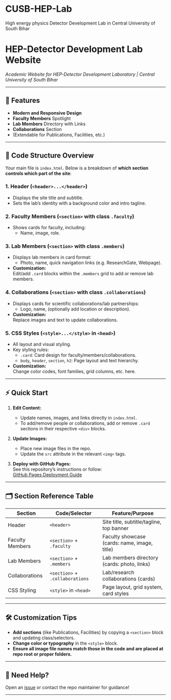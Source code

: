 # CUSB-HEP-Lab
High energy physics Detector Development Lab in Central University of South Bihar
# HEP-Detector Development Lab Website
_Academic Website for HEP-Detector Development Laboratory | Central University of South Bihar_

---

## 🚀 Features

- **Modern and Responsive Design**
- **Faculty Members** Spotlight
- **Lab Members** Directory with Links
- **Collaborations** Section
- (Extendable for Publications, Facilities, etc.)

---

## 📂 Code Structure Overview

Your main file is `index.html`. Below is a breakdown of **which section controls which part of the site**:

### 1. **Header (`<header>...</header>`)**
- Displays the site title and subtitle.
- Sets the lab’s identity with a background color and intro tagline.

### 2. **Faculty Members (`<section>` with class `.faculty`)**
- Shows cards for faculty, including:
  - Name, image, role.

### 3. **Lab Members (`<section>` with class `.members`)**
- Displays lab members in card format:
  - Photo, name, quick navigation links (e.g. ResearchGate, Webpage).
- **Customization:**  
  Edit/add `.card` blocks within the `.members` grid to add or remove lab members.

### 4. **Collaborations (`<section>` with class `.collaborations`)**
- Displays cards for scientific collaborations/lab partnerships:
  - Logo, name, (optionally add location or description).
- **Customization:**  
  Replace images and text to update collaborations.

### 5. **CSS Styles (`<style>...</style>` in `<head>`)**
- All layout and visual styling.
- Key styling rules:
  - `.card`: Card design for faculty/members/collaborations.
  - `body`, `header`, `section`, `h2`: Page layout and text hierarchy.
- **Customization:**  
  Change color codes, font families, grid columns, etc. here.

---

## ⚡ Quick Start

1. **Edit Content:**
   - Update names, images, and links directly in `index.html`.
   - To add/remove people or collaborations, add or remove `.card` sections in their respective `<div>` blocks.

2. **Update Images:**
   - Place new image files in the repo.
   - Update the `src` attribute in the relevant `<img>` tags.

3. **Deploy with GitHub Pages:**  
   See this repository’s instructions or follow:  
   [GitHub Pages Deployment Guide](https://docs.github.com/en/pages/getting-started-with-github-pages)

---

## 🗂️ Section Reference Table

| Section                       | Code/Selector         | Feature/Purpose                                  |
|-------------------------------|----------------------|--------------------------------------------------|
| Header                        | `<header>`           | Site title, subtitle/tagline, top banner         |
| Faculty Members               | `<section>` + `.faculty` | Faculty showcase (cards: name, image, title) |
| Lab Members                   | `<section>` + `.members` | Lab members directory (cards: photo, links)   |
| Collaborations                | `<section>` + `.collaborations` | Lab/research collaborations (cards)     |
| CSS Styling                   | `<style>` in `<head>`| Page layout, grid system, card styles            |

---

## 🛠️ Customization Tips

- **Add sections** (like Publications, Facilities) by copying a `<section>` block and updating class/selectors.
- **Change color or typography** in the `<style>` block.
- **Ensure all image file names match those in the code and are placed at repo root or proper folders.**

---

## 🙋 Need Help?
Open an [issue](https://github.com/your-repo/issues) or contact the repo maintainer for guidance!

---

